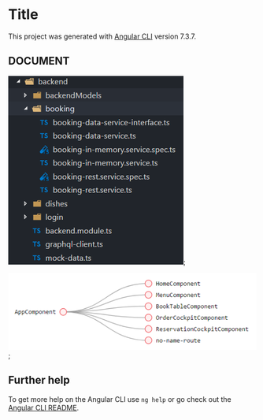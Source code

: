 # Title

This project was generated with [Angular CLI](https://github.com/angular/angular-cli) version 7.3.7.

## DOCUMENT

![alt text backend](images/back-end.PNG "Backend PNG");

![alt text routes](images/routes.png "Routes png");



## Further help
<a name="anchor"></a>
To get more help on the Angular CLI use `ng help` or go check out the [Angular CLI README](https://github.com/angular/angular-cli/blob/master/README.md).
